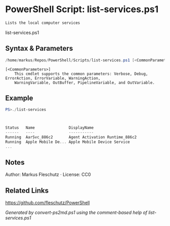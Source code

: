 # PowerShell Script: list-services.ps1
```powershell
Lists the local computer services
```

list-services.ps1

## Syntax & Parameters
```powershell
/home/markus/Repos/PowerShell/Scripts/list-services.ps1 [<CommonParameters>]
```

```
[<CommonParameters>]
    This cmdlet supports the common parameters: Verbose, Debug, ErrorAction, ErrorVariable, WarningAction, 
    WarningVariable, OutBuffer, PipelineVariable, and OutVariable.
```

## Example
```powershell
PS>./list-services



Status   Name               DisplayName
------   ----               -----------
Running  AarSvc_886c2       Agent Activation Runtime_886c2
Running  Apple Mobile De... Apple Mobile Device Service
...
```


## Notes
Author: Markus Fleschutz · License: CC0

## Related Links
https://github.com/fleschutz/PowerShell

*Generated by convert-ps2md.ps1 using the comment-based help of list-services.ps1*
